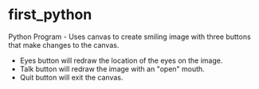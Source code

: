 # first_python
Python Program - Uses canvas to create smiling image with three buttons that make changes to the canvas.  
- Eyes button will redraw the location of the eyes on the image.
- Talk button will redraw the image with an "open" mouth. 
- Quit button will exit the canvas.
